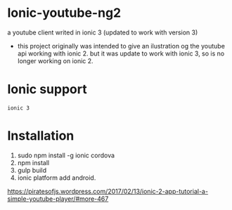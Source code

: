 # Ionic-youtube-ng2
a youtube client writed in ionic 3 (updated to work with version 3)
* this project originally was intended to give an ilustration og the youtube api working with ionic 2. but it was update to work with ionic 3, so
    is no longer working on ionic 2.

# Ionic support
    ionic 3

# Installation 
1. sudo npm install -g ionic cordova
2. npm install
3. gulp build
4. ionic platform add android.

https://piratesofjs.wordpress.com/2017/02/13/ionic-2-app-tutorial-a-simple-youtube-player/#more-467

